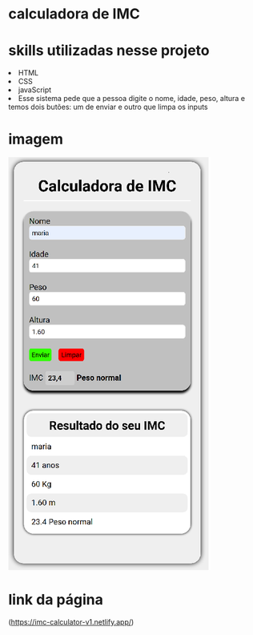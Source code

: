 # calculadora de IMC

# skills utilizadas nesse projeto
<li>HTML</li>
<li>CSS</li>
<li>javaScript</li>

<li>Esse sistema pede que a pessoa digite o nome, idade, peso, altura e temos dois butões: um de enviar e outro que limpa os inputs</li>

# imagem
![calculadora de imc](./image/calculadora%20de%20imc.png)
# link da página
(https://imc-calculator-v1.netlify.app/)
